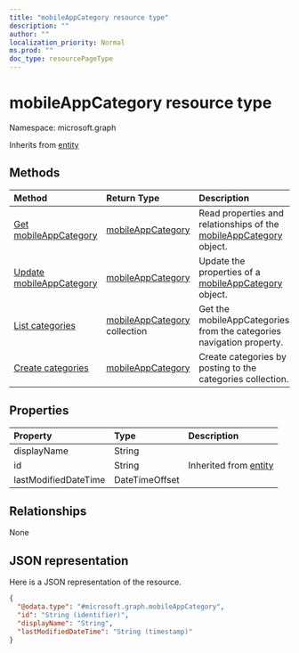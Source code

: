 ```yaml
---
title: "mobileAppCategory resource type"
description: ""
author: ""
localization_priority: Normal
ms.prod: ""
doc_type: resourcePageType
---
```


# mobileAppCategory resource type


Namespace: microsoft.graph




Inherits from [entity](../resources/entity.md)

## Methods
|Method|Return Type|Description|
|:---|:---|:---|
|[Get mobileAppCategory](../api/mobileappcategory-get.md)|[mobileAppCategory](../resources/mobileappcategory.md)|Read properties and relationships of the [mobileAppCategory](../resources/mobileappcategory.md) object.|
|[Update mobileAppCategory](../api/mobileappcategory-update.md)|[mobileAppCategory](../resources/mobileappcategory.md)|Update the properties of a [mobileAppCategory](../resources/mobileappcategory.md) object.|
|[List categories](../api/mobileapp-list-categories.md)|[mobileAppCategory](../resources/mobileappcategory.md) collection|Get the mobileAppCategories from the categories navigation property.|
|[Create categories](../api/mobileapp-post-categories.md)|[mobileAppCategory](../resources/mobileappcategory.md)|Create categories by posting to the categories collection.|

## Properties
|Property|Type|Description|
|:---|:---|:---|
|displayName|String||
|id|String| Inherited from [entity](../resources/entity.md)|
|lastModifiedDateTime|DateTimeOffset||

## Relationships
None

## JSON representation
Here is a JSON representation of the resource.
<!-- {
  "blockType": "resource",
  "keyProperty": "id",
  "@odata.type": "microsoft.graph.mobileAppCategory",
  "baseType": "microsoft.graph.entity",
  "openType": false
}
-->
``` json
{
  "@odata.type": "#microsoft.graph.mobileAppCategory",
  "id": "String (identifier)",
  "displayName": "String",
  "lastModifiedDateTime": "String (timestamp)"
}
```

